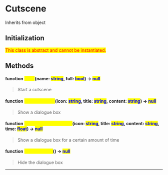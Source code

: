 # Cutscene
Inherits from object
## Initialization
<mark style="color:red;">This class is abstract and cannot be instantiated.</mark>
## Methods
#### function <mark style="color:yellow;">Start</mark>(name: <mark style="color:blue;">string</mark>, full: <mark style="color:blue;">bool</mark>) → <mark style="color:blue;">null</mark>
> Start a cutscene

#### function <mark style="color:yellow;">ShowDialogue</mark>(icon: <mark style="color:blue;">string</mark>, title: <mark style="color:blue;">string</mark>, content: <mark style="color:blue;">string</mark>) → <mark style="color:blue;">null</mark>
> Show a dialogue box

#### function <mark style="color:yellow;">ShowDialogueForTime</mark>(icon: <mark style="color:blue;">string</mark>, title: <mark style="color:blue;">string</mark>, content: <mark style="color:blue;">string</mark>, time: <mark style="color:blue;">float</mark>) → <mark style="color:blue;">null</mark>
> Show a dialogue box for a certain amount of time

#### function <mark style="color:yellow;">HideDialogue</mark>() → <mark style="color:blue;">null</mark>
> Hide the dialogue box


---

